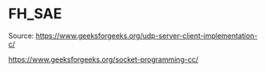 # FH_SAE

Source: 
https://www.geeksforgeeks.org/udp-server-client-implementation-c/

https://www.geeksforgeeks.org/socket-programming-cc/